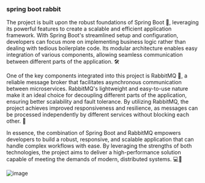 ### spring boot rabbit

The project is built upon the robust foundations of Spring Boot 🌱, leveraging its powerful features to create a scalable and efficient application framework. With Spring Boot's streamlined setup and configuration, developers can focus more on implementing business logic rather than dealing with tedious boilerplate code. Its modular architecture enables easy integration of various components, allowing seamless communication between different parts of the application. 🛠️

One of the key components integrated into this project is RabbitMQ 🐇, a reliable message broker that facilitates asynchronous communication between microservices. RabbitMQ's lightweight and easy-to-use nature make it an ideal choice for decoupling different parts of the application, ensuring better scalability and fault tolerance. By utilizing RabbitMQ, the project achieves improved responsiveness and resilience, as messages can be processed independently by different services without blocking each other. 📨

In essence, the combination of Spring Boot and RabbitMQ empowers developers to build a robust, responsive, and scalable application that can handle complex workflows with ease. By leveraging the strengths of both technologies, the project aims to deliver a high-performance solution capable of meeting the demands of modern, distributed systems. 💻🚀

![image](https://github.com/moshdev2213/Springboot-RabbitMq/assets/103739510/14151579-62a7-4b53-a38e-f110a3193f48)